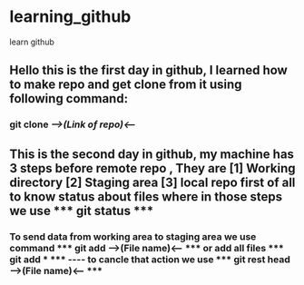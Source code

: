 # learning_github
learn github
## Hello this is the first day in github, I learned how to make repo and get clone from it using following command:
### git clone ***-->(Link of repo)<--***
## This is the second day in github, my machine has 3 steps before remote repo , They are  [1] Working directory [2] Staging area [3] local repo first of all to know status about files where in those steps we use *** git status ***
### To send data from **working area** to **staging area** we use command *** git add -->(File name)<-- *** or add all files *** git add * *** ---- to cancle that action we use *** git rest head -->(File name)<-- ***

